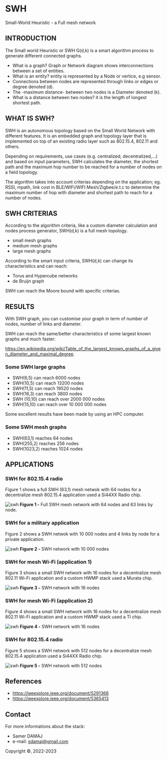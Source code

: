 # SWH
Small-World Heuristic - a Full mesh network

## INTRODUCTION
The Small world Heuristic or SWH G(d,k) is a smart algorithm process to generate different connected graphs.

* What is a graph? Graph or Network diagram shows interconnections between a set of entities.
* What is an entity? entity is represented by a Node or vertice, e.g sensor.
* Connections between nodes are represented through links or edges or degree denoted (d).
* The -maximum distance- between two nodes is a Diameter denoted (k).
* What is a distance between two nodes? it is the length of longest shortest path.

## WHAT IS SWH?
SWH is an autonomous topology based on the Small World Network with different features.
It is an embedded graph and topology layer that is implemented on top of an existing radio layer such as 802.15.4, 802.11 and others. 

Depending on requirements, use cases (e.g. centralized, decentralized,...) and based on input parameters, SWH calculates the diameter, the shortest path and the maximum hop number to be reached for a number of nodes on a field topology.

The algorithm takes into account criterias depending on the application; eg. RSSI, mpath, link cost in BLE/WIFi/WIFI Mesh/Zigbee/e.t.c to determine the maximum number of hop with diameter and shortest path to reach for a number of nodes.

## SWH CRITERIAS

According to the algorithm criteria, like a custom diameter calculation and nodes process generator, SWH(d,k) is a full mesh topology.
* small mesh graphs
* medium mesh graphs
* large mesh graphs
  
According to the smart input criteria, SWH(d,k) can change its characteristics and can reach:
* Torus and Hypercube networks
* de Bruijn graph

SWH can reach the Moore bound with specific criterias.

## RESULTS 
With SWH graph, you can customise your graph in term of number of nodes, number of links and diameter.

SWH can reach the same/better characteristics of some largest known graphs and much faster:

https://en.wikipedia.org/wiki/Table_of_the_largest_known_graphs_of_a_given_diameter_and_maximal_degree.

### Some SWH large graphs
* SWH(6,5) can reach 6000 nodes
* SWH(10,5) can reach 13200 nodes
* SWH(11,5) can reach 19520 nodes
* SWH(16,3) can reach 3800 nodes
* SWH (10,10) can reach over 2000 000 nodes
* SWH(15,10) can reach over 10 000 000 nodes

Some excellent results have been made by using an HPC computer.

### Some SWH mesh graphs
* SWH(63,1) reaches 64 nodes 
* SWH(255,2) reaches 256 nodes
* SWH(1023,2) reaches 1024 nodes

## APPLICATIONS

###  SWH for 802.15.4 radio
Figure 1 shows a full SWH (63,1) mesh netwok with 64 nodes for a decentralize mesh 802.15.4 application used a Si44XX Radio chip.

![swh][1st_img]
**Figure 1 -** Full SWH mesh network with 64 nodes and 63 links by node.

###  SWH for a military application
Figure 2 shows a SWH netwok with 10 000 nodes and 4 links by node for a private application.

![swh][2nd_img]
**Figure 2 -** SWH network with 10 000 nodes

### SWH for mesh Wi-Fi (application 1)
Figure 3 shows a small SWH network with 16 nodes for a decentralize mesh 802.11 Wi-Fi application and a custom HWMP stack used a Murata chip.

![swh][3rd_img]
**Figure 3 -** SWH network with 16 nodes

### SWH for mesh Wi-Fi (application 2)
Figure 4 shows a small SWH network with 16 nodes for a decentralize mesh 802.11 Wi-Fi application and a custom HWMP stack used a TI chip.

![swh][4th_img]
**Figure 4 -** SWH network with 16 nodes

###  SWH for 802.15.4 radio

Figure 5 shows a SWH network with 512 nodes for a decentralize mesh 802.15.4 application used a Si44XX Radio chip.

![swh][5th_img]
**Figure 5 -** SWH network with 512 nodes


## References

* https://ieeexplore.ieee.org/document/5291366
* https://ieeexplore.ieee.org/document/5365413

## Contact

For more informations about the stack:

* Samer DAMAJ
* e-mail: sdamaj@gmail.com


Copyright ©, 2022-2023

[1st_img]: img/swh_64_63_mesh.png?raw=true
[2nd_img]: img/swh_10000_4.png?raw=true
[3rd_img]: img/swh_16_2_application1.png?raw=true
[4th_img]: img/swh_16_2_application2.png?raw=true
[5th_img]: img/swh_512.png?raw=true
